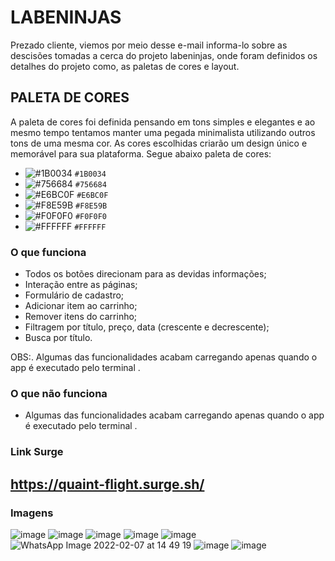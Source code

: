 # LABENINJAS

Prezado cliente, viemos por meio desse e-mail informa-lo sobre as descisões tomadas a cerca do projeto labeninjas, onde foram definidos os detalhes do projeto como, as paletas de cores e layout. 

## PALETA DE CORES
A paleta de cores foi definida pensando em tons simples e elegantes e ao mesmo tempo tentamos manter uma pegada minimalista utilizando outros tons de uma mesma cor.
As cores escolhidas criarão um design único e memorável para sua plataforma.
Segue abaixo paleta de cores:

- ![#1B0034](https://via.placeholder.com/15/1B0034?text=+) `#1B0034`
- ![#756684](https://via.placeholder.com/15/756684/000000?text=+) `#756684`
- ![#E6BC0F](https://via.placeholder.com/15/E6BC0F/000000?text=+) `#E6BC0F`
- ![#F8E59B](https://via.placeholder.com/15/F8E59B/000000?text=+) `#F8E59B`
- ![#F0F0F0](https://via.placeholder.com/15/F0F0F0/000000?text=+) `#F0F0F0`
- ![#FFFFFF](https://via.placeholder.com/15/FFFFFF/000000?text=+) `#FFFFFF`

### O que funciona
- Todos os botões direcionam para as devidas informações;
- Interação entre as páginas;
- Formulário de cadastro;
- Adicionar item ao carrinho;
- Remover itens do carrinho;
- Filtragem por título, preço, data (crescente e decrescente);
- Busca por título.

OBS:. Algumas das funcionalidades acabam carregando apenas quando o app é executado pelo terminal .

### O que não funciona
- Algumas das funcionalidades acabam carregando apenas quando o app é executado pelo terminal .

### Link Surge 
## https://quaint-flight.surge.sh/

### Imagens
![image](https://user-images.githubusercontent.com/94838711/152719993-d92d4452-b046-449f-a3a1-fbd0e4b8bb71.png)
![image](https://user-images.githubusercontent.com/94838711/152720027-43b64e28-6c13-4670-bb6e-3175170c86a4.png)
![image](https://user-images.githubusercontent.com/94838711/152720052-2611a7bd-e34b-467b-9675-f5240a792fff.png)
![image](https://user-images.githubusercontent.com/94838711/152720086-cee451b7-553d-4054-a61a-f817f58cd1ad.png)
![image](https://user-images.githubusercontent.com/94838711/152720125-a9055957-9a1b-4627-9154-18c1b8ccdc44.png)
![WhatsApp Image 2022-02-07 at 14 49 19](https://user-images.githubusercontent.com/94838711/152843826-2c07c010-8143-4b22-b79f-d3d7d6abce6e.jpeg)
![image](https://user-images.githubusercontent.com/94838711/152720146-f48f6358-8909-4820-a719-60a60fddcaca.png)
![image](https://user-images.githubusercontent.com/94838711/152720202-c1b4d6d8-afbe-4bcb-895c-42f9650b2f37.png)
